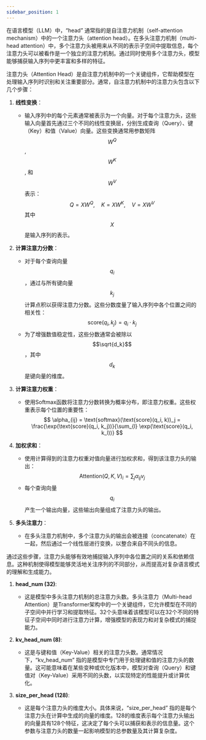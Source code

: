```yaml
---
sidebar_position: 1
---
```

在语言模型（LLM）中，“head” 通常指的是自注意力机制（self-attention mechanism）中的一个注意力头（attention head）。在多头注意力机制（multi-head attention）中，多个注意力头被用来从不同的表示子空间中提取信息，每个注意力头可以被看作是一个独立的注意力机制。通过同时使用多个注意力头，模型能够捕获输入序列中更丰富和多样的特征。

注意力头（Attention Head）是自注意力机制中的一个关键组件，它帮助模型在处理输入序列时识别和关注重要部分。通常，自注意力机制中的注意力头包含以下几个步骤：

1. **线性变换**：
   - 输入序列中的每个元素通常被表示为一个向量。对于每个注意力头，这些输入向量首先通过三个不同的线性变换层，分别生成查询（Query）、键（Key）和值（Value）向量。这些变换通常用参数矩阵 $$W^Q$$, $$W^K$$, 和 $$W^V$$ 表示：
     $$
     Q = XW^Q, \quad K = XW^K, \quad V = XW^V
     $$
   其中 $$X$$ 是输入序列的表示。

2. **计算注意力分数**：
   - 对于每个查询向量 $$q_i$$，通过与所有键向量 $$k_j$$ 计算点积以获得注意力分数。这些分数度量了输入序列中各个位置之间的相关性：
     $$
     \text{score}(q_i, k_j) = q_i \cdot k_j
     $$
   - 为了增强数值稳定性，这些分数通常会被除以 $$\sqrt{d_k}$$，其中 $$d_k$$ 是键向量的维度。

3. **计算注意力权重**：
   - 使用Softmax函数将注意力分数转换为概率分布，即注意力权重。这些权重表示每个位置的重要性：
     $$
     \alpha_{ij} = \text{softmax}(\text{score}(q_i, k))_j = \frac{\exp(\text{score}(q_i, k_j))}{\sum_{l} \exp(\text{score}(q_i, k_l))}
     $$

4. **加权求和**：
   - 使用计算得到的注意力权重对值向量进行加权求和，得到该注意力头的输出：
     $$
     \text{Attention}(Q, K, V)_i = \sum_{j} \alpha_{ij} v_j
     $$
   - 每个查询向量 $$q_i$$ 产生一个输出向量，这些输出向量组成了注意力头的输出。

5. **多头注意力**：
   - 在多头注意力机制中，多个注意力头的输出会被连接（concatenate）在一起，然后通过一个线性层进行变换，以整合来自不同头的信息。

通过这些步骤，注意力头能够有效地捕捉输入序列中各位置之间的关系和依赖信息。这种机制使得模型能够灵活地关注序列的不同部分，从而提高对复杂语言模式的理解和生成能力。

1. **head_num (32)**:
    
    - 这是模型中多头注意力机制的总注意力头数。多头注意力（Multi-head Attention）是Transformer架构中的一个关键组件，它允许模型在不同的子空间中并行学习和提取特征。32个头意味着该模型可以在32个不同的特征子空间中同时进行注意力计算，增强模型的表现力和对复杂模式的捕捉能力。
2. **kv_head_num (8)**:
    
    - 这是与键和值（Key-Value）相关的注意力头数。通常情况下，“kv_head_num” 指的是模型中专门用于处理键和值的注意力头的数量。这可能意味着在某些变种或优化版本中，模型对查询（Query）和键值对（Key-Value）采用不同的头数，以实现特定的性能提升或计算优化。
3. **size_per_head (128)**:
    
    - 这是每个注意力头的维度大小。具体来说，“size_per_head” 指的是每个注意力头在计算中生成的向量的维度。128的维度表示每个注意力头输出的向量具有128个特征，这决定了每个头可以捕获和表示的信息量。这个参数与注意力头的数量一起影响模型的总参数量及其计算复杂度。